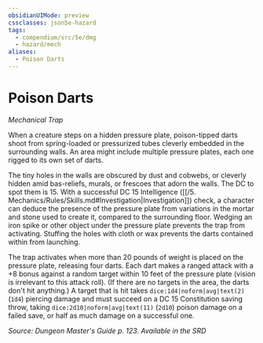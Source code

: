 ```yaml
---
obsidianUIMode: preview
cssclasses: json5e-hazard
tags:
  - compendium/src/5e/dmg
  - hazard/mech
aliases:
  - Poison Darts
---
```

# Poison Darts
*Mechanical Trap*  

When a creature steps on a hidden pressure plate, poison-tipped darts shoot from spring-loaded or pressurized tubes cleverly embedded in the surrounding walls. An area might include multiple pressure plates, each one rigged to its own set of darts.

The tiny holes in the walls are obscured by dust and cobwebs, or cleverly hidden amid bas-reliefs, murals, or frescoes that adorn the walls. The DC to spot them is 15. With a successful DC 15 Intelligence ([[/5. Mechanics/Rules/Skills.md#Investigation\|Investigation]]) check, a character can deduce the presence of the pressure plate from variations in the mortar and stone used to create it, compared to the surrounding floor. Wedging an iron spike or other object under the pressure plate prevents the trap from activating. Stuffing the holes with cloth or wax prevents the darts contained within from launching.

The trap activates when more than 20 pounds of weight is placed on the pressure plate, releasing four darts. Each dart makes a ranged attack with a +8 bonus against a random target within 10 feet of the pressure plate (vision is irrelevant to this attack roll). (If there are no targets in the area, the darts don't hit anything.) A target that is hit takes `dice:1d4|noform|avg|text(2)` (`1d4`) piercing damage and must succeed on a DC 15 Constitution saving throw, taking `dice:2d10|noform|avg|text(11)` (`2d10`) poison damage on a failed save, or half as much damage on a successful one.

*Source: Dungeon Master's Guide p. 123. Available in the <span title='Systems Reference Document (5.1)'>SRD</span>*
